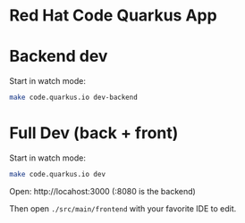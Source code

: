 # Red Hat Code Quarkus App

# Backend dev

Start in watch mode:
```bash
make code.quarkus.io dev-backend
```


# Full Dev (back + front)

Start in watch mode:
```bash
make code.quarkus.io dev
```

Open: http://locahost:3000 (:8080 is the backend)


Then open `./src/main/frontend` with your favorite IDE to edit.

